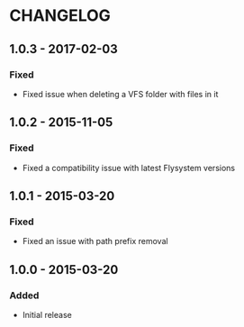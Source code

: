 # CHANGELOG

## 1.0.3 - 2017-02-03

### Fixed
- Fixed issue when deleting a VFS folder with files in it

## 1.0.2 - 2015-11-05

### Fixed
- Fixed a compatibility issue with latest Flysystem versions

## 1.0.1 - 2015-03-20

### Fixed
- Fixed an issue with path prefix removal

## 1.0.0 - 2015-03-20

### Added
- Initial release
